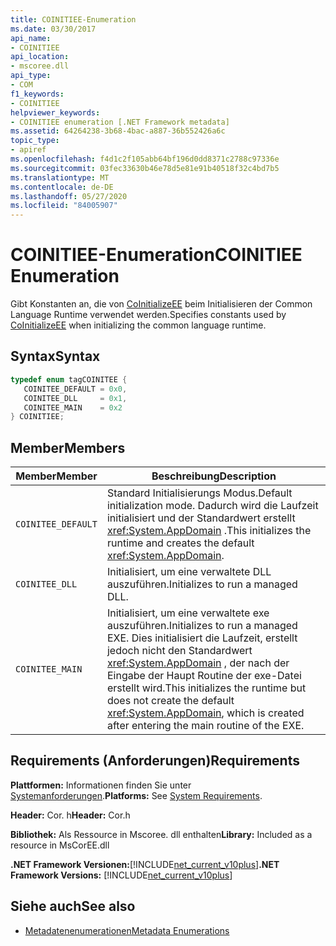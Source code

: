 ```yaml
---
title: COINITIEE-Enumeration
ms.date: 03/30/2017
api_name:
- COINITIEE
api_location:
- mscoree.dll
api_type:
- COM
f1_keywords:
- COINITIEE
helpviewer_keywords:
- COINITIEE enumeration [.NET Framework metadata]
ms.assetid: 64264238-3b68-4bac-a887-36b552426a6c
topic_type:
- apiref
ms.openlocfilehash: f4d1c2f105abb64bf196d0dd8371c2788c97336e
ms.sourcegitcommit: 03fec33630b46e78d5e81e91b40518f32c4bd7b5
ms.translationtype: MT
ms.contentlocale: de-DE
ms.lasthandoff: 05/27/2020
ms.locfileid: "84005907"
---
```

# <a name="coinitiee-enumeration"></a><span data-ttu-id="61243-102">COINITIEE-Enumeration</span><span class="sxs-lookup"><span data-stu-id="61243-102">COINITIEE Enumeration</span></span>
<span data-ttu-id="61243-103">Gibt Konstanten an, die von [CoInitializeEE](../hosting/coinitializeee-function.md) beim Initialisieren der Common Language Runtime verwendet werden.</span><span class="sxs-lookup"><span data-stu-id="61243-103">Specifies constants used by [CoInitializeEE](../hosting/coinitializeee-function.md) when initializing the common language runtime.</span></span>  
  
## <a name="syntax"></a><span data-ttu-id="61243-104">Syntax</span><span class="sxs-lookup"><span data-stu-id="61243-104">Syntax</span></span>  
  
```cpp  
typedef enum tagCOINITEE {  
   COINITEE_DEFAULT = 0x0,  
   COINITEE_DLL     = 0x1,  
   COINITEE_MAIN    = 0x2  
} COINITIEE;  
```  
  
## <a name="members"></a><span data-ttu-id="61243-105">Member</span><span class="sxs-lookup"><span data-stu-id="61243-105">Members</span></span>  
  
|<span data-ttu-id="61243-106">Member</span><span class="sxs-lookup"><span data-stu-id="61243-106">Member</span></span>|<span data-ttu-id="61243-107">Beschreibung</span><span class="sxs-lookup"><span data-stu-id="61243-107">Description</span></span>|  
|------------|-----------------|  
|`COINITEE_DEFAULT`|<span data-ttu-id="61243-108">Standard Initialisierungs Modus.</span><span class="sxs-lookup"><span data-stu-id="61243-108">Default initialization mode.</span></span> <span data-ttu-id="61243-109">Dadurch wird die Laufzeit initialisiert und der Standardwert erstellt <xref:System.AppDomain> .</span><span class="sxs-lookup"><span data-stu-id="61243-109">This initializes the runtime and creates the default <xref:System.AppDomain>.</span></span>|  
|`COINITEE_DLL`|<span data-ttu-id="61243-110">Initialisiert, um eine verwaltete DLL auszuführen.</span><span class="sxs-lookup"><span data-stu-id="61243-110">Initializes to run a managed DLL.</span></span>|  
|`COINITEE_MAIN`|<span data-ttu-id="61243-111">Initialisiert, um eine verwaltete exe auszuführen.</span><span class="sxs-lookup"><span data-stu-id="61243-111">Initializes to run a managed EXE.</span></span> <span data-ttu-id="61243-112">Dies initialisiert die Laufzeit, erstellt jedoch nicht den Standardwert <xref:System.AppDomain> , der nach der Eingabe der Haupt Routine der exe-Datei erstellt wird.</span><span class="sxs-lookup"><span data-stu-id="61243-112">This initializes the runtime but does not create the default <xref:System.AppDomain>, which is created after entering the main routine of the EXE.</span></span>|  
  
## <a name="requirements"></a><span data-ttu-id="61243-113">Requirements (Anforderungen)</span><span class="sxs-lookup"><span data-stu-id="61243-113">Requirements</span></span>  
 <span data-ttu-id="61243-114">**Plattformen:** Informationen finden Sie unter [Systemanforderungen](../../get-started/system-requirements.md).</span><span class="sxs-lookup"><span data-stu-id="61243-114">**Platforms:** See [System Requirements](../../get-started/system-requirements.md).</span></span>  
  
 <span data-ttu-id="61243-115">**Header:** Cor. h</span><span class="sxs-lookup"><span data-stu-id="61243-115">**Header:** Cor.h</span></span>  
  
 <span data-ttu-id="61243-116">**Bibliothek:** Als Ressource in Mscoree. dll enthalten</span><span class="sxs-lookup"><span data-stu-id="61243-116">**Library:** Included as a resource in MsCorEE.dll</span></span>  
  
 <span data-ttu-id="61243-117">**.NET Framework Versionen:**[!INCLUDE[net_current_v10plus](../../../../includes/net-current-v10plus-md.md)]</span><span class="sxs-lookup"><span data-stu-id="61243-117">**.NET Framework Versions:** [!INCLUDE[net_current_v10plus](../../../../includes/net-current-v10plus-md.md)]</span></span>  
  
## <a name="see-also"></a><span data-ttu-id="61243-118">Siehe auch</span><span class="sxs-lookup"><span data-stu-id="61243-118">See also</span></span>

- [<span data-ttu-id="61243-119">Metadatenenumerationen</span><span class="sxs-lookup"><span data-stu-id="61243-119">Metadata Enumerations</span></span>](metadata-enumerations.md)
